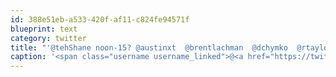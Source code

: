 ```yaml
---
id: 388e51eb-a533-420f-af11-c824fe94571f
blueprint: text
category: twitter
title: "'@tehShane noon-15? @austinxt  @brentlachman  @dchymko  @rtaylor  @jvdw  @timthenerd"
caption: '<span class="username username_linked">@<a href="https://twitter.com/tehShane" title="Shane Lawrence">tehShane</a></span> noon-15? <span class="username username_linked">@<a href="https://twitter.com/austinxt" title="Zenia Austin">austinxt</a></span>  @brentlachman  <span class="username username_linked">@<a href="https://twitter.com/dchymko" title="Daryl Chymko">dchymko</a></span>  <span class="username username_linked">@<a href="https://twitter.com/rtaylor" title="Elon Musk">rtaylor</a></span>  <span class="username username_linked">@<a href="https://twitter.com/jvdw" title="John van der Woude">jvdw</a></span>  @timthenerd'
---
```

